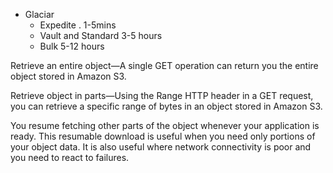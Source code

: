 * Glaciar
    * Expedite . 1-5mins
    * Vault and Standard 3-5 hours
    * Bulk 5-12 hours
    
Retrieve an entire object—A single GET operation can return you the entire object stored in Amazon S3.

Retrieve object in parts—Using the Range HTTP header in a GET request, you can retrieve a specific range of bytes in an object stored in Amazon S3.

You resume fetching other parts of the object whenever your application is ready. This resumable download is useful when you need only portions of your object data. It is also useful where network connectivity is poor and you need to react to failures.